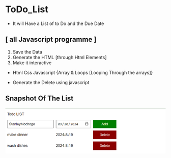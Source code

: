 # ToDo_List
- It will Have a List of to Do and the Due Date
## [ all  Javascript programme ]
1. Save the Data
2. Generate the HTML [through Html Elements]
3. Make it interactive
- Html Css Javascript {Array & Loops [Looping Through the arrays]}

- Generate the Delete using javascript


## Snapshot Of The List
 <img src="Images/todoList.png" alt="to-Do-Stanley-mochoge-List">
